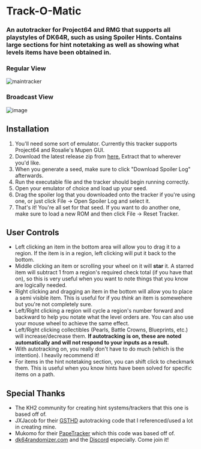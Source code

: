 # Track-O-Matic
### An autotracker for Project64 and RMG that supports all playstyles of DK64R, such as using Spoiler Hints. Contains large sections for hint notetaking as well as showing what levels items have been obtained in.

### Regular View
![maintracker](https://github.com/user-attachments/assets/67564f1d-082c-4c04-9cc9-54d0564c568c)

### Broadcast View
![image](https://github.com/user-attachments/assets/25199a73-4d58-4721-b52b-e88e4642bc63)

## Installation
1. You'll need some sort of emulator. Currently this tracker supports Project64 and Rosalie's Mupen GUI.
2. Download the latest release zip from [here.](https://github.com/Brian0255/Track-O-Matic/releases/latest) Extract that to wherever you'd like.
3. When you generate a seed, make sure to click "Download Spoiler Log" afterwards.
4. Run the executable file and the tracker should begin running correctly.
5. Open your emulator of choice and load up your seed.
6. Drag the spoiler log that you downloaded onto the tracker if you're using one, or just click File -> Open Spoiler Log and select it.
7. That's it! You're all set for that seed. If you want to do another one, make sure to load a new ROM and then click File -> Reset Tracker.

## User Controls
- Left clicking an item in the bottom area will allow you to drag it to a region. If the item is in a region, left clicking will put it back to the bottom.
- Middle clicking an item or scrolling your wheel on it will **star** it. A starred item will subtract 1 from a region's required check total (if you have that on), so this is very useful when you want to note things that you know are logically needed.
- Right clicking and dragging an item in the bottom will allow you to place a semi visible item. This is useful for if you *think* an item is somewehere but you're not completely sure.
- Left/Right clicking a region will cycle a region's number forward and backward to help you notate what the level orders are. You can also use your mouse wheel to achieve the same effect.
- Left/Right clicking collectibles (Pearls, Battle Crowns, Blueprints, etc.) will increase/decrease them. **If autotracking is on, these are noted automatically and will not respond to your inputs as a result.**
- With autotracking on, you really don't have to do much (which is the intention). I heavily recommend it!
- For items in the hint notetaking section, you can shift click to checkmark them. This is useful when you know hints have been solved for specific items on a path.

## Special Thanks
- The KH2 community for creating hint systems/trackers that this one is based off of.
- JXJacob for their [GSTHD](https://github.com/jxjacob/GSTHD) autotracking code that I referenced/used a lot in creating mine.
- Mukomo for their [PapeTracker](https://github.com/mukomo/PapeTracker) which this code was based off of.
- [dk64randomizer.com](dk64randomizer.com) and the [Discord](discord.gg/dk64randomizer) especially. Come join it!
